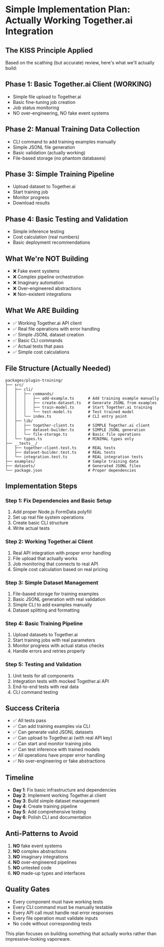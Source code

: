 # Simple Implementation Plan: Actually Working Together.ai Integration

## The KISS Principle Applied

Based on the scathing (but accurate) review, here's what we'll actually build:

## Phase 1: Basic Together.ai Client (WORKING)
- Simple file upload to Together.ai
- Basic fine-tuning job creation
- Job status monitoring
- NO over-engineering, NO fake event systems

## Phase 2: Manual Training Data Collection
- CLI command to add training examples manually
- Simple JSONL file generation
- Basic validation (actually working)
- File-based storage (no phantom databases)

## Phase 3: Simple Training Pipeline
- Upload dataset to Together.ai
- Start training job
- Monitor progress
- Download results

## Phase 4: Basic Testing and Validation
- Simple inference testing
- Cost calculation (real numbers)
- Basic deployment recommendations

## What We're NOT Building
- ❌ Fake event systems
- ❌ Complex pipeline orchestration
- ❌ Imaginary automation
- ❌ Over-engineered abstractions
- ❌ Non-existent integrations

## What We ARE Building
- ✅ Working Together.ai API client
- ✅ Real file operations with error handling
- ✅ Simple JSONL dataset creation
- ✅ Basic CLI commands
- ✅ Actual tests that pass
- ✅ Simple cost calculations

## File Structure (Actually Needed)
```
packages/plugin-training/
├── src/
│   ├── cli/
│   │   ├── commands/
│   │   │   ├── add-example.ts      # Add training example manually
│   │   │   ├── create-dataset.ts   # Generate JSONL from examples
│   │   │   ├── train-model.ts      # Start Together.ai training
│   │   │   └── test-model.ts       # Test trained model
│   │   └── index.ts                # CLI entry point
│   ├── lib/
│   │   ├── together-client.ts      # SIMPLE Together.ai client
│   │   ├── dataset-builder.ts      # SIMPLE JSONL generation
│   │   └── file-storage.ts         # Basic file operations
│   └── types.ts                    # MINIMAL types only
├── __tests__/
│   ├── together-client.test.ts     # REAL tests
│   ├── dataset-builder.test.ts     # REAL tests
│   └── integration.test.ts         # REAL integration tests
├── examples/                       # Sample training data
├── datasets/                       # Generated JSONL files
└── package.json                    # Proper dependencies
```

## Implementation Steps

### Step 1: Fix Dependencies and Basic Setup
1. Add proper Node.js FormData polyfill
2. Set up real file system operations
3. Create basic CLI structure
4. Write actual tests

### Step 2: Working Together.ai Client
1. Real API integration with proper error handling
2. File upload that actually works
3. Job monitoring that connects to real API
4. Simple cost calculation based on real pricing

### Step 3: Simple Dataset Management
1. File-based storage for training examples
2. Basic JSONL generation with real validation
3. Simple CLI to add examples manually
4. Dataset splitting and formatting

### Step 4: Basic Training Pipeline
1. Upload datasets to Together.ai
2. Start training jobs with real parameters
3. Monitor progress with actual status checks
4. Handle errors and retries properly

### Step 5: Testing and Validation
1. Unit tests for all components
2. Integration tests with mocked Together.ai API
3. End-to-end tests with real data
4. CLI command testing

## Success Criteria
- ✅ All tests pass
- ✅ Can add training examples via CLI
- ✅ Can generate valid JSONL datasets
- ✅ Can upload to Together.ai (with real API key)
- ✅ Can start and monitor training jobs
- ✅ Can test inference with trained models
- ✅ All operations have proper error handling
- ✅ No over-engineering or fake abstractions

## Timeline
- **Day 1**: Fix basic infrastructure and dependencies
- **Day 2**: Implement working Together.ai client
- **Day 3**: Build simple dataset management
- **Day 4**: Create training pipeline
- **Day 5**: Add comprehensive testing
- **Day 6**: Polish CLI and documentation

## Anti-Patterns to Avoid
1. **NO** fake event systems
2. **NO** complex abstractions
3. **NO** imaginary integrations
4. **NO** over-engineered pipelines
5. **NO** untested code
6. **NO** made-up types and interfaces

## Quality Gates
- Every component must have working tests
- Every CLI command must be manually testable
- Every API call must handle real error responses
- Every file operation must validate inputs
- No code without corresponding tests

This plan focuses on building something that actually works rather than impressive-looking vaporware.